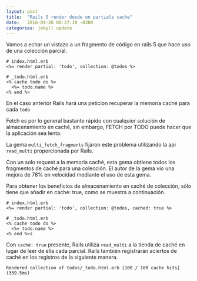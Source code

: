 ```yaml
---
layout: post
title:  "Rails 5 render desde un partials cache"
date:   2016-04-26 00:37:19 -0300
categories: jekyll update
---
```

Vamos a echar un vistazo a un fragmento de código en rails 5 que hace uso de una colección parcial.

```
# index.html.erb
<%= render partial: 'todo', collection: @todos %>
```

```
# _todo.html.erb
<% cache todo do %>
  <%= todo.name %>
<% end %>
```

En el caso anterior Rails hará una peticion recuperar  la memoria caché para cada ```todo```

Fetch es por lo general bastante rápido con cualquier solución de almacenamiento en caché, sin embargo, FETCH por TODO puede hacer que la aplicación sea lenta.

La gema ```multi_fetch_fragments``` fijaron este problema utilizando la api ```read_multi``` proporcionada por Rails.

Con un solo request a la memoria caché, esta gema obtiene todos los fragmentos de caché para una colección. El autor de la gema vio una mejora de 78% en velocidad mediante el uso de esta gema.

Para obtener los beneficios de almacenamiento en caché de colección, sólo tiene que añadir en caché: true, como se muestra a continuación.

```
# index.html.erb
<%= render partial: 'todo', collection: @todos, cached: true %>

# _todo.html.erb
<% cache todo do %>
  <%= todo.name %>
<% end %>s
```

Con ```caché: true``` presente, Rails utiliza ```read_multi``` a la tienda de caché en lugar de leer de ella cada parcial. Rails también registrarán aciertos de caché en los registros de la siguiente manera.

```
Rendered collection of todos/_todo.html.erb [100 / 100 cache hits] (339.5ms)
```








